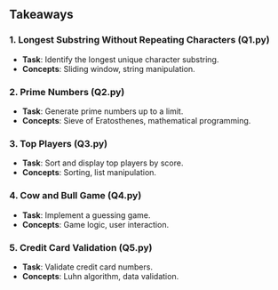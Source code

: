 ## Takeaways

### 1. Longest Substring Without Repeating Characters (Q1.py)
- **Task**: Identify the longest unique character substring.
- **Concepts**: Sliding window, string manipulation.

### 2. Prime Numbers (Q2.py)
- **Task**: Generate prime numbers up to a limit.
- **Concepts**: Sieve of Eratosthenes, mathematical programming.

### 3. Top Players (Q3.py)
- **Task**: Sort and display top players by score.
- **Concepts**: Sorting, list manipulation.

### 4. Cow and Bull Game (Q4.py)
- **Task**: Implement a guessing game.
- **Concepts**: Game logic, user interaction.

### 5. Credit Card Validation (Q5.py)
- **Task**: Validate credit card numbers.
- **Concepts**: Luhn algorithm, data validation.